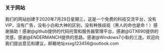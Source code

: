### 关于网站
<tr>
 <td width="75%">
   <p><a>我们的网站创建于2020年7月29日星期三，这是一个免费的科技交流平台，没有VIP，没有广告，没有小白和大神的区别，没有种族歧视（黑人的命也是命！）感谢捐助！感谢@github提供的代码托管和服务器管理平台，感谢@GTX690提供的灵感，感谢@ENDERMANCH提供的思路，感谢@Windows7小耿的三连。欢迎向我们提出意见和建议，邮箱地址xsxg123456@outlook.com</a></P>
 </td>
</tr>
